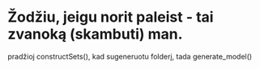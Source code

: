 # Žodžiu, jeigu norit paleist - tai zvanoką (skambuti) man.
pradžioj constructSets(), kad sugeneruotu folderį, tada generate_model()

